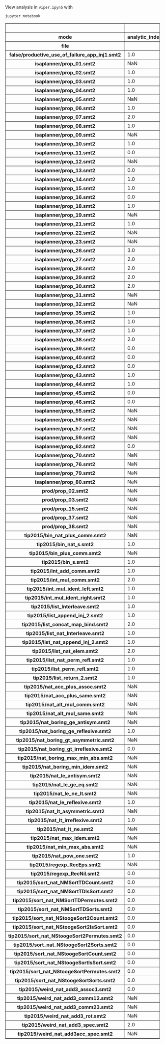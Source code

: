 View analysis in `viper.ipynb` with

```
jupyter notebook
```

<table border="1" class="dataframe">
  <thead>
    <tr>
      <th></th>
      <th colspan="4" halign="left">inductions_clean</th>
      <th colspan="4" halign="left">inductions_init</th>
      <th colspan="4" halign="left">max_ind_depth_clean</th>
      <th colspan="4" halign="left">time_viper</th>
    </tr>
    <tr>
      <th>mode</th>
      <th>analytic_independent</th>
      <th>analytic_sequential</th>
      <th>spind</th>
      <th>treegrammar</th>
      <th>analytic_independent</th>
      <th>analytic_sequential</th>
      <th>spind</th>
      <th>treegrammar</th>
      <th>analytic_independent</th>
      <th>analytic_sequential</th>
      <th>spind</th>
      <th>treegrammar</th>
      <th>analytic_independent</th>
      <th>analytic_sequential</th>
      <th>spind</th>
      <th>treegrammar</th>
    </tr>
    <tr>
      <th>file</th>
      <th></th>
      <th></th>
      <th></th>
      <th></th>
      <th></th>
      <th></th>
      <th></th>
      <th></th>
      <th></th>
      <th></th>
      <th></th>
      <th></th>
      <th></th>
      <th></th>
      <th></th>
      <th></th>
    </tr>
  </thead>
  <tbody>
    <tr>
      <th>false/productive_use_of_failure_app_inj1.smt2</th>
      <td>1.0</td>
      <td>2.0</td>
      <td>1.0</td>
      <td>NaN</td>
      <td>3.0</td>
      <td>3.0</td>
      <td>1.0</td>
      <td>NaN</td>
      <td>1.0</td>
      <td>1.0</td>
      <td>1.0</td>
      <td>NaN</td>
      <td>7334.0</td>
      <td>6104.0</td>
      <td>3248.0</td>
      <td>NaN</td>
    </tr>
    <tr>
      <th>isaplanner/prop_01.smt2</th>
      <td>NaN</td>
      <td>3.0</td>
      <td>3.0</td>
      <td>NaN</td>
      <td>NaN</td>
      <td>2.0</td>
      <td>2.0</td>
      <td>NaN</td>
      <td>NaN</td>
      <td>2.0</td>
      <td>2.0</td>
      <td>NaN</td>
      <td>NaN</td>
      <td>5250.0</td>
      <td>5471.0</td>
      <td>NaN</td>
    </tr>
    <tr>
      <th>isaplanner/prop_02.smt2</th>
      <td>1.0</td>
      <td>1.0</td>
      <td>NaN</td>
      <td>NaN</td>
      <td>3.0</td>
      <td>3.0</td>
      <td>NaN</td>
      <td>NaN</td>
      <td>1.0</td>
      <td>1.0</td>
      <td>NaN</td>
      <td>NaN</td>
      <td>24406.0</td>
      <td>7326.0</td>
      <td>NaN</td>
      <td>NaN</td>
    </tr>
    <tr>
      <th>isaplanner/prop_03.smt2</th>
      <td>1.0</td>
      <td>1.0</td>
      <td>1.0</td>
      <td>NaN</td>
      <td>3.0</td>
      <td>3.0</td>
      <td>17.0</td>
      <td>NaN</td>
      <td>1.0</td>
      <td>1.0</td>
      <td>1.0</td>
      <td>NaN</td>
      <td>9117.0</td>
      <td>9023.0</td>
      <td>9654.0</td>
      <td>NaN</td>
    </tr>
    <tr>
      <th>isaplanner/prop_04.smt2</th>
      <td>1.0</td>
      <td>1.0</td>
      <td>1.0</td>
      <td>0.0</td>
      <td>2.0</td>
      <td>2.0</td>
      <td>8.0</td>
      <td>0.0</td>
      <td>1.0</td>
      <td>1.0</td>
      <td>1.0</td>
      <td>0.0</td>
      <td>6691.0</td>
      <td>4007.0</td>
      <td>4636.0</td>
      <td>6331.0</td>
    </tr>
    <tr>
      <th>isaplanner/prop_05.smt2</th>
      <td>NaN</td>
      <td>1.0</td>
      <td>1.0</td>
      <td>0.0</td>
      <td>NaN</td>
      <td>3.0</td>
      <td>6.0</td>
      <td>0.0</td>
      <td>NaN</td>
      <td>1.0</td>
      <td>1.0</td>
      <td>0.0</td>
      <td>NaN</td>
      <td>7094.0</td>
      <td>5688.0</td>
      <td>7529.0</td>
    </tr>
    <tr>
      <th>isaplanner/prop_06.smt2</th>
      <td>1.0</td>
      <td>2.0</td>
      <td>1.0</td>
      <td>NaN</td>
      <td>2.0</td>
      <td>2.0</td>
      <td>1.0</td>
      <td>NaN</td>
      <td>1.0</td>
      <td>1.0</td>
      <td>1.0</td>
      <td>NaN</td>
      <td>3439.0</td>
      <td>4677.0</td>
      <td>3087.0</td>
      <td>NaN</td>
    </tr>
    <tr>
      <th>isaplanner/prop_07.smt2</th>
      <td>2.0</td>
      <td>4.0</td>
      <td>NaN</td>
      <td>NaN</td>
      <td>2.0</td>
      <td>2.0</td>
      <td>NaN</td>
      <td>NaN</td>
      <td>2.0</td>
      <td>2.0</td>
      <td>NaN</td>
      <td>NaN</td>
      <td>4052.0</td>
      <td>6608.0</td>
      <td>NaN</td>
      <td>NaN</td>
    </tr>
    <tr>
      <th>isaplanner/prop_08.smt2</th>
      <td>1.0</td>
      <td>1.0</td>
      <td>1.0</td>
      <td>NaN</td>
      <td>3.0</td>
      <td>3.0</td>
      <td>1.0</td>
      <td>NaN</td>
      <td>1.0</td>
      <td>1.0</td>
      <td>1.0</td>
      <td>NaN</td>
      <td>3986.0</td>
      <td>4562.0</td>
      <td>3583.0</td>
      <td>NaN</td>
    </tr>
    <tr>
      <th>isaplanner/prop_09.smt2</th>
      <td>NaN</td>
      <td>3.0</td>
      <td>2.0</td>
      <td>NaN</td>
      <td>NaN</td>
      <td>3.0</td>
      <td>3.0</td>
      <td>NaN</td>
      <td>NaN</td>
      <td>2.0</td>
      <td>2.0</td>
      <td>NaN</td>
      <td>NaN</td>
      <td>7742.0</td>
      <td>4885.0</td>
      <td>NaN</td>
    </tr>
    <tr>
      <th>isaplanner/prop_10.smt2</th>
      <td>1.0</td>
      <td>1.0</td>
      <td>1.0</td>
      <td>0.0</td>
      <td>1.0</td>
      <td>1.0</td>
      <td>1.0</td>
      <td>0.0</td>
      <td>1.0</td>
      <td>1.0</td>
      <td>1.0</td>
      <td>0.0</td>
      <td>2853.0</td>
      <td>3436.0</td>
      <td>2597.0</td>
      <td>4466.0</td>
    </tr>
    <tr>
      <th>isaplanner/prop_11.smt2</th>
      <td>0.0</td>
      <td>0.0</td>
      <td>0.0</td>
      <td>0.0</td>
      <td>1.0</td>
      <td>1.0</td>
      <td>0.0</td>
      <td>0.0</td>
      <td>0.0</td>
      <td>0.0</td>
      <td>0.0</td>
      <td>0.0</td>
      <td>1849.0</td>
      <td>1860.0</td>
      <td>1636.0</td>
      <td>3590.0</td>
    </tr>
    <tr>
      <th>isaplanner/prop_12.smt2</th>
      <td>NaN</td>
      <td>2.0</td>
      <td>NaN</td>
      <td>NaN</td>
      <td>NaN</td>
      <td>2.0</td>
      <td>NaN</td>
      <td>NaN</td>
      <td>NaN</td>
      <td>2.0</td>
      <td>NaN</td>
      <td>NaN</td>
      <td>NaN</td>
      <td>4942.0</td>
      <td>NaN</td>
      <td>NaN</td>
    </tr>
    <tr>
      <th>isaplanner/prop_13.smt2</th>
      <td>0.0</td>
      <td>0.0</td>
      <td>0.0</td>
      <td>0.0</td>
      <td>2.0</td>
      <td>2.0</td>
      <td>0.0</td>
      <td>0.0</td>
      <td>0.0</td>
      <td>0.0</td>
      <td>0.0</td>
      <td>0.0</td>
      <td>2342.0</td>
      <td>2019.0</td>
      <td>2923.0</td>
      <td>3135.0</td>
    </tr>
    <tr>
      <th>isaplanner/prop_14.smt2</th>
      <td>1.0</td>
      <td>1.0</td>
      <td>NaN</td>
      <td>NaN</td>
      <td>2.0</td>
      <td>2.0</td>
      <td>NaN</td>
      <td>NaN</td>
      <td>1.0</td>
      <td>1.0</td>
      <td>NaN</td>
      <td>NaN</td>
      <td>5633.0</td>
      <td>5469.0</td>
      <td>NaN</td>
      <td>NaN</td>
    </tr>
    <tr>
      <th>isaplanner/prop_15.smt2</th>
      <td>1.0</td>
      <td>1.0</td>
      <td>NaN</td>
      <td>NaN</td>
      <td>2.0</td>
      <td>2.0</td>
      <td>NaN</td>
      <td>NaN</td>
      <td>1.0</td>
      <td>1.0</td>
      <td>NaN</td>
      <td>NaN</td>
      <td>6113.0</td>
      <td>6432.0</td>
      <td>NaN</td>
      <td>NaN</td>
    </tr>
    <tr>
      <th>isaplanner/prop_16.smt2</th>
      <td>0.0</td>
      <td>0.0</td>
      <td>0.0</td>
      <td>0.0</td>
      <td>2.0</td>
      <td>2.0</td>
      <td>0.0</td>
      <td>0.0</td>
      <td>0.0</td>
      <td>0.0</td>
      <td>0.0</td>
      <td>0.0</td>
      <td>2082.0</td>
      <td>2442.0</td>
      <td>2198.0</td>
      <td>3611.0</td>
    </tr>
    <tr>
      <th>isaplanner/prop_18.smt2</th>
      <td>1.0</td>
      <td>1.0</td>
      <td>1.0</td>
      <td>NaN</td>
      <td>2.0</td>
      <td>2.0</td>
      <td>1.0</td>
      <td>NaN</td>
      <td>1.0</td>
      <td>1.0</td>
      <td>1.0</td>
      <td>NaN</td>
      <td>2953.0</td>
      <td>3562.0</td>
      <td>3587.0</td>
      <td>NaN</td>
    </tr>
    <tr>
      <th>isaplanner/prop_19.smt2</th>
      <td>NaN</td>
      <td>3.0</td>
      <td>2.0</td>
      <td>NaN</td>
      <td>NaN</td>
      <td>2.0</td>
      <td>6.0</td>
      <td>NaN</td>
      <td>NaN</td>
      <td>2.0</td>
      <td>2.0</td>
      <td>NaN</td>
      <td>NaN</td>
      <td>5222.0</td>
      <td>6859.0</td>
      <td>NaN</td>
    </tr>
    <tr>
      <th>isaplanner/prop_21.smt2</th>
      <td>1.0</td>
      <td>1.0</td>
      <td>1.0</td>
      <td>NaN</td>
      <td>2.0</td>
      <td>2.0</td>
      <td>1.0</td>
      <td>NaN</td>
      <td>1.0</td>
      <td>1.0</td>
      <td>1.0</td>
      <td>NaN</td>
      <td>3395.0</td>
      <td>3134.0</td>
      <td>2940.0</td>
      <td>NaN</td>
    </tr>
    <tr>
      <th>isaplanner/prop_22.smt2</th>
      <td>NaN</td>
      <td>4.0</td>
      <td>NaN</td>
      <td>NaN</td>
      <td>NaN</td>
      <td>3.0</td>
      <td>NaN</td>
      <td>NaN</td>
      <td>NaN</td>
      <td>3.0</td>
      <td>NaN</td>
      <td>NaN</td>
      <td>NaN</td>
      <td>7792.0</td>
      <td>NaN</td>
      <td>NaN</td>
    </tr>
    <tr>
      <th>isaplanner/prop_23.smt2</th>
      <td>NaN</td>
      <td>2.0</td>
      <td>2.0</td>
      <td>NaN</td>
      <td>NaN</td>
      <td>2.0</td>
      <td>6.0</td>
      <td>NaN</td>
      <td>NaN</td>
      <td>2.0</td>
      <td>2.0</td>
      <td>NaN</td>
      <td>NaN</td>
      <td>4714.0</td>
      <td>6193.0</td>
      <td>NaN</td>
    </tr>
    <tr>
      <th>isaplanner/prop_26.smt2</th>
      <td>3.0</td>
      <td>1.0</td>
      <td>NaN</td>
      <td>NaN</td>
      <td>3.0</td>
      <td>3.0</td>
      <td>NaN</td>
      <td>NaN</td>
      <td>2.0</td>
      <td>1.0</td>
      <td>NaN</td>
      <td>NaN</td>
      <td>24433.0</td>
      <td>16196.0</td>
      <td>NaN</td>
      <td>NaN</td>
    </tr>
    <tr>
      <th>isaplanner/prop_27.smt2</th>
      <td>2.0</td>
      <td>2.0</td>
      <td>1.0</td>
      <td>NaN</td>
      <td>3.0</td>
      <td>3.0</td>
      <td>3.0</td>
      <td>NaN</td>
      <td>1.0</td>
      <td>1.0</td>
      <td>1.0</td>
      <td>NaN</td>
      <td>6792.0</td>
      <td>4190.0</td>
      <td>3572.0</td>
      <td>NaN</td>
    </tr>
    <tr>
      <th>isaplanner/prop_28.smt2</th>
      <td>2.0</td>
      <td>4.0</td>
      <td>2.0</td>
      <td>NaN</td>
      <td>2.0</td>
      <td>2.0</td>
      <td>22.0</td>
      <td>NaN</td>
      <td>2.0</td>
      <td>2.0</td>
      <td>1.0</td>
      <td>NaN</td>
      <td>5399.0</td>
      <td>6095.0</td>
      <td>6602.0</td>
      <td>NaN</td>
    </tr>
    <tr>
      <th>isaplanner/prop_29.smt2</th>
      <td>2.0</td>
      <td>NaN</td>
      <td>NaN</td>
      <td>NaN</td>
      <td>2.0</td>
      <td>NaN</td>
      <td>NaN</td>
      <td>NaN</td>
      <td>1.0</td>
      <td>NaN</td>
      <td>NaN</td>
      <td>NaN</td>
      <td>13310.0</td>
      <td>NaN</td>
      <td>NaN</td>
      <td>NaN</td>
    </tr>
    <tr>
      <th>isaplanner/prop_30.smt2</th>
      <td>2.0</td>
      <td>NaN</td>
      <td>NaN</td>
      <td>NaN</td>
      <td>2.0</td>
      <td>NaN</td>
      <td>NaN</td>
      <td>NaN</td>
      <td>2.0</td>
      <td>NaN</td>
      <td>NaN</td>
      <td>NaN</td>
      <td>12273.0</td>
      <td>NaN</td>
      <td>NaN</td>
      <td>NaN</td>
    </tr>
    <tr>
      <th>isaplanner/prop_31.smt2</th>
      <td>NaN</td>
      <td>4.0</td>
      <td>NaN</td>
      <td>NaN</td>
      <td>NaN</td>
      <td>3.0</td>
      <td>NaN</td>
      <td>NaN</td>
      <td>NaN</td>
      <td>3.0</td>
      <td>NaN</td>
      <td>NaN</td>
      <td>NaN</td>
      <td>7157.0</td>
      <td>NaN</td>
      <td>NaN</td>
    </tr>
    <tr>
      <th>isaplanner/prop_32.smt2</th>
      <td>NaN</td>
      <td>2.0</td>
      <td>2.0</td>
      <td>NaN</td>
      <td>NaN</td>
      <td>2.0</td>
      <td>9.0</td>
      <td>NaN</td>
      <td>NaN</td>
      <td>2.0</td>
      <td>2.0</td>
      <td>NaN</td>
      <td>NaN</td>
      <td>5197.0</td>
      <td>7099.0</td>
      <td>NaN</td>
    </tr>
    <tr>
      <th>isaplanner/prop_35.smt2</th>
      <td>1.0</td>
      <td>1.0</td>
      <td>NaN</td>
      <td>0.0</td>
      <td>1.0</td>
      <td>1.0</td>
      <td>NaN</td>
      <td>0.0</td>
      <td>1.0</td>
      <td>1.0</td>
      <td>NaN</td>
      <td>0.0</td>
      <td>3097.0</td>
      <td>4061.0</td>
      <td>NaN</td>
      <td>6064.0</td>
    </tr>
    <tr>
      <th>isaplanner/prop_36.smt2</th>
      <td>1.0</td>
      <td>1.0</td>
      <td>NaN</td>
      <td>0.0</td>
      <td>1.0</td>
      <td>1.0</td>
      <td>NaN</td>
      <td>0.0</td>
      <td>1.0</td>
      <td>1.0</td>
      <td>NaN</td>
      <td>0.0</td>
      <td>3401.0</td>
      <td>2825.0</td>
      <td>NaN</td>
      <td>7214.0</td>
    </tr>
    <tr>
      <th>isaplanner/prop_37.smt2</th>
      <td>1.0</td>
      <td>1.0</td>
      <td>1.0</td>
      <td>NaN</td>
      <td>2.0</td>
      <td>2.0</td>
      <td>7.0</td>
      <td>NaN</td>
      <td>1.0</td>
      <td>1.0</td>
      <td>1.0</td>
      <td>NaN</td>
      <td>4392.0</td>
      <td>4744.0</td>
      <td>5615.0</td>
      <td>NaN</td>
    </tr>
    <tr>
      <th>isaplanner/prop_38.smt2</th>
      <td>2.0</td>
      <td>NaN</td>
      <td>NaN</td>
      <td>NaN</td>
      <td>2.0</td>
      <td>NaN</td>
      <td>NaN</td>
      <td>NaN</td>
      <td>2.0</td>
      <td>NaN</td>
      <td>NaN</td>
      <td>NaN</td>
      <td>8696.0</td>
      <td>NaN</td>
      <td>NaN</td>
      <td>NaN</td>
    </tr>
    <tr>
      <th>isaplanner/prop_39.smt2</th>
      <td>0.0</td>
      <td>0.0</td>
      <td>0.0</td>
      <td>NaN</td>
      <td>3.0</td>
      <td>3.0</td>
      <td>1.0</td>
      <td>NaN</td>
      <td>0.0</td>
      <td>0.0</td>
      <td>0.0</td>
      <td>NaN</td>
      <td>4142.0</td>
      <td>4230.0</td>
      <td>3956.0</td>
      <td>NaN</td>
    </tr>
    <tr>
      <th>isaplanner/prop_40.smt2</th>
      <td>0.0</td>
      <td>0.0</td>
      <td>0.0</td>
      <td>0.0</td>
      <td>1.0</td>
      <td>1.0</td>
      <td>0.0</td>
      <td>0.0</td>
      <td>0.0</td>
      <td>0.0</td>
      <td>0.0</td>
      <td>0.0</td>
      <td>2190.0</td>
      <td>1843.0</td>
      <td>1621.0</td>
      <td>3122.0</td>
    </tr>
    <tr>
      <th>isaplanner/prop_42.smt2</th>
      <td>0.0</td>
      <td>0.0</td>
      <td>0.0</td>
      <td>0.0</td>
      <td>2.0</td>
      <td>2.0</td>
      <td>0.0</td>
      <td>0.0</td>
      <td>0.0</td>
      <td>0.0</td>
      <td>0.0</td>
      <td>0.0</td>
      <td>2711.0</td>
      <td>2618.0</td>
      <td>2019.0</td>
      <td>3999.0</td>
    </tr>
    <tr>
      <th>isaplanner/prop_43.smt2</th>
      <td>1.0</td>
      <td>1.0</td>
      <td>NaN</td>
      <td>NaN</td>
      <td>1.0</td>
      <td>1.0</td>
      <td>NaN</td>
      <td>NaN</td>
      <td>1.0</td>
      <td>1.0</td>
      <td>NaN</td>
      <td>NaN</td>
      <td>5105.0</td>
      <td>4889.0</td>
      <td>NaN</td>
      <td>NaN</td>
    </tr>
    <tr>
      <th>isaplanner/prop_44.smt2</th>
      <td>1.0</td>
      <td>1.0</td>
      <td>1.0</td>
      <td>NaN</td>
      <td>2.0</td>
      <td>2.0</td>
      <td>1.0</td>
      <td>NaN</td>
      <td>1.0</td>
      <td>1.0</td>
      <td>1.0</td>
      <td>NaN</td>
      <td>3915.0</td>
      <td>4066.0</td>
      <td>2926.0</td>
      <td>NaN</td>
    </tr>
    <tr>
      <th>isaplanner/prop_45.smt2</th>
      <td>0.0</td>
      <td>0.0</td>
      <td>0.0</td>
      <td>NaN</td>
      <td>2.0</td>
      <td>2.0</td>
      <td>0.0</td>
      <td>NaN</td>
      <td>0.0</td>
      <td>0.0</td>
      <td>0.0</td>
      <td>NaN</td>
      <td>2240.0</td>
      <td>2528.0</td>
      <td>2127.0</td>
      <td>NaN</td>
    </tr>
    <tr>
      <th>isaplanner/prop_46.smt2</th>
      <td>0.0</td>
      <td>0.0</td>
      <td>0.0</td>
      <td>0.0</td>
      <td>1.0</td>
      <td>1.0</td>
      <td>0.0</td>
      <td>0.0</td>
      <td>0.0</td>
      <td>0.0</td>
      <td>0.0</td>
      <td>0.0</td>
      <td>2245.0</td>
      <td>2258.0</td>
      <td>1975.0</td>
      <td>3981.0</td>
    </tr>
    <tr>
      <th>isaplanner/prop_55.smt2</th>
      <td>NaN</td>
      <td>3.0</td>
      <td>3.0</td>
      <td>NaN</td>
      <td>NaN</td>
      <td>3.0</td>
      <td>2.0</td>
      <td>NaN</td>
      <td>NaN</td>
      <td>2.0</td>
      <td>2.0</td>
      <td>NaN</td>
      <td>NaN</td>
      <td>5986.0</td>
      <td>5065.0</td>
      <td>NaN</td>
    </tr>
    <tr>
      <th>isaplanner/prop_56.smt2</th>
      <td>NaN</td>
      <td>4.0</td>
      <td>NaN</td>
      <td>NaN</td>
      <td>NaN</td>
      <td>3.0</td>
      <td>NaN</td>
      <td>NaN</td>
      <td>NaN</td>
      <td>2.0</td>
      <td>NaN</td>
      <td>NaN</td>
      <td>NaN</td>
      <td>8891.0</td>
      <td>NaN</td>
      <td>NaN</td>
    </tr>
    <tr>
      <th>isaplanner/prop_57.smt2</th>
      <td>NaN</td>
      <td>NaN</td>
      <td>6.0</td>
      <td>NaN</td>
      <td>NaN</td>
      <td>NaN</td>
      <td>60.0</td>
      <td>NaN</td>
      <td>NaN</td>
      <td>NaN</td>
      <td>4.0</td>
      <td>NaN</td>
      <td>NaN</td>
      <td>NaN</td>
      <td>29456.0</td>
      <td>NaN</td>
    </tr>
    <tr>
      <th>isaplanner/prop_59.smt2</th>
      <td>NaN</td>
      <td>NaN</td>
      <td>NaN</td>
      <td>0.0</td>
      <td>NaN</td>
      <td>NaN</td>
      <td>NaN</td>
      <td>0.0</td>
      <td>NaN</td>
      <td>NaN</td>
      <td>NaN</td>
      <td>0.0</td>
      <td>NaN</td>
      <td>NaN</td>
      <td>NaN</td>
      <td>4469.0</td>
    </tr>
    <tr>
      <th>isaplanner/prop_62.smt2</th>
      <td>0.0</td>
      <td>0.0</td>
      <td>0.0</td>
      <td>0.0</td>
      <td>3.0</td>
      <td>3.0</td>
      <td>0.0</td>
      <td>0.0</td>
      <td>0.0</td>
      <td>0.0</td>
      <td>0.0</td>
      <td>0.0</td>
      <td>3319.0</td>
      <td>2306.0</td>
      <td>1569.0</td>
      <td>3615.0</td>
    </tr>
    <tr>
      <th>isaplanner/prop_70.smt2</th>
      <td>NaN</td>
      <td>2.0</td>
      <td>NaN</td>
      <td>NaN</td>
      <td>NaN</td>
      <td>2.0</td>
      <td>NaN</td>
      <td>NaN</td>
      <td>NaN</td>
      <td>1.0</td>
      <td>NaN</td>
      <td>NaN</td>
      <td>NaN</td>
      <td>5126.0</td>
      <td>NaN</td>
      <td>NaN</td>
    </tr>
    <tr>
      <th>isaplanner/prop_76.smt2</th>
      <td>NaN</td>
      <td>1.0</td>
      <td>NaN</td>
      <td>NaN</td>
      <td>NaN</td>
      <td>3.0</td>
      <td>NaN</td>
      <td>NaN</td>
      <td>NaN</td>
      <td>1.0</td>
      <td>NaN</td>
      <td>NaN</td>
      <td>NaN</td>
      <td>23317.0</td>
      <td>NaN</td>
      <td>NaN</td>
    </tr>
    <tr>
      <th>isaplanner/prop_79.smt2</th>
      <td>NaN</td>
      <td>3.0</td>
      <td>3.0</td>
      <td>NaN</td>
      <td>NaN</td>
      <td>3.0</td>
      <td>2.0</td>
      <td>NaN</td>
      <td>NaN</td>
      <td>2.0</td>
      <td>2.0</td>
      <td>NaN</td>
      <td>NaN</td>
      <td>6698.0</td>
      <td>5413.0</td>
      <td>NaN</td>
    </tr>
    <tr>
      <th>isaplanner/prop_80.smt2</th>
      <td>NaN</td>
      <td>3.0</td>
      <td>2.0</td>
      <td>NaN</td>
      <td>NaN</td>
      <td>3.0</td>
      <td>2.0</td>
      <td>NaN</td>
      <td>NaN</td>
      <td>2.0</td>
      <td>2.0</td>
      <td>NaN</td>
      <td>NaN</td>
      <td>6014.0</td>
      <td>5190.0</td>
      <td>NaN</td>
    </tr>
    <tr>
      <th>prod/prop_02.smt2</th>
      <td>NaN</td>
      <td>4.0</td>
      <td>NaN</td>
      <td>NaN</td>
      <td>NaN</td>
      <td>2.0</td>
      <td>NaN</td>
      <td>NaN</td>
      <td>NaN</td>
      <td>2.0</td>
      <td>NaN</td>
      <td>NaN</td>
      <td>NaN</td>
      <td>8355.0</td>
      <td>NaN</td>
      <td>NaN</td>
    </tr>
    <tr>
      <th>prod/prop_03.smt2</th>
      <td>NaN</td>
      <td>2.0</td>
      <td>NaN</td>
      <td>NaN</td>
      <td>NaN</td>
      <td>2.0</td>
      <td>NaN</td>
      <td>NaN</td>
      <td>NaN</td>
      <td>2.0</td>
      <td>NaN</td>
      <td>NaN</td>
      <td>NaN</td>
      <td>8462.0</td>
      <td>NaN</td>
      <td>NaN</td>
    </tr>
    <tr>
      <th>prod/prop_15.smt2</th>
      <td>NaN</td>
      <td>NaN</td>
      <td>1.0</td>
      <td>0.0</td>
      <td>NaN</td>
      <td>NaN</td>
      <td>1.0</td>
      <td>0.0</td>
      <td>NaN</td>
      <td>NaN</td>
      <td>1.0</td>
      <td>0.0</td>
      <td>NaN</td>
      <td>NaN</td>
      <td>3555.0</td>
      <td>25184.0</td>
    </tr>
    <tr>
      <th>prod/prop_37.smt2</th>
      <td>NaN</td>
      <td>2.0</td>
      <td>NaN</td>
      <td>NaN</td>
      <td>NaN</td>
      <td>3.0</td>
      <td>NaN</td>
      <td>NaN</td>
      <td>NaN</td>
      <td>1.0</td>
      <td>NaN</td>
      <td>NaN</td>
      <td>NaN</td>
      <td>10439.0</td>
      <td>NaN</td>
      <td>NaN</td>
    </tr>
    <tr>
      <th>prod/prop_38.smt2</th>
      <td>NaN</td>
      <td>1.0</td>
      <td>NaN</td>
      <td>NaN</td>
      <td>NaN</td>
      <td>3.0</td>
      <td>NaN</td>
      <td>NaN</td>
      <td>NaN</td>
      <td>1.0</td>
      <td>NaN</td>
      <td>NaN</td>
      <td>NaN</td>
      <td>12959.0</td>
      <td>NaN</td>
      <td>NaN</td>
    </tr>
    <tr>
      <th>tip2015/bin_nat_plus_comm.smt2</th>
      <td>NaN</td>
      <td>7.0</td>
      <td>NaN</td>
      <td>NaN</td>
      <td>NaN</td>
      <td>2.0</td>
      <td>NaN</td>
      <td>NaN</td>
      <td>NaN</td>
      <td>2.0</td>
      <td>NaN</td>
      <td>NaN</td>
      <td>NaN</td>
      <td>11830.0</td>
      <td>NaN</td>
      <td>NaN</td>
    </tr>
    <tr>
      <th>tip2015/bin_nat_s.smt2</th>
      <td>1.0</td>
      <td>1.0</td>
      <td>1.0</td>
      <td>NaN</td>
      <td>1.0</td>
      <td>1.0</td>
      <td>16.0</td>
      <td>NaN</td>
      <td>1.0</td>
      <td>1.0</td>
      <td>1.0</td>
      <td>NaN</td>
      <td>7851.0</td>
      <td>8002.0</td>
      <td>9512.0</td>
      <td>NaN</td>
    </tr>
    <tr>
      <th>tip2015/bin_plus_comm.smt2</th>
      <td>NaN</td>
      <td>7.0</td>
      <td>NaN</td>
      <td>NaN</td>
      <td>NaN</td>
      <td>2.0</td>
      <td>NaN</td>
      <td>NaN</td>
      <td>NaN</td>
      <td>2.0</td>
      <td>NaN</td>
      <td>NaN</td>
      <td>NaN</td>
      <td>11887.0</td>
      <td>NaN</td>
      <td>NaN</td>
    </tr>
    <tr>
      <th>tip2015/bin_s.smt2</th>
      <td>1.0</td>
      <td>1.0</td>
      <td>1.0</td>
      <td>NaN</td>
      <td>1.0</td>
      <td>1.0</td>
      <td>16.0</td>
      <td>NaN</td>
      <td>1.0</td>
      <td>1.0</td>
      <td>1.0</td>
      <td>NaN</td>
      <td>9067.0</td>
      <td>7951.0</td>
      <td>11761.0</td>
      <td>NaN</td>
    </tr>
    <tr>
      <th>tip2015/int_add_comm.smt2</th>
      <td>1.0</td>
      <td>2.0</td>
      <td>1.0</td>
      <td>NaN</td>
      <td>2.0</td>
      <td>2.0</td>
      <td>2.0</td>
      <td>NaN</td>
      <td>1.0</td>
      <td>2.0</td>
      <td>1.0</td>
      <td>NaN</td>
      <td>9531.0</td>
      <td>11680.0</td>
      <td>9417.0</td>
      <td>NaN</td>
    </tr>
    <tr>
      <th>tip2015/int_mul_comm.smt2</th>
      <td>2.0</td>
      <td>NaN</td>
      <td>NaN</td>
      <td>NaN</td>
      <td>2.0</td>
      <td>NaN</td>
      <td>NaN</td>
      <td>NaN</td>
      <td>2.0</td>
      <td>NaN</td>
      <td>NaN</td>
      <td>NaN</td>
      <td>15166.0</td>
      <td>NaN</td>
      <td>NaN</td>
      <td>NaN</td>
    </tr>
    <tr>
      <th>tip2015/int_mul_ident_left.smt2</th>
      <td>1.0</td>
      <td>1.0</td>
      <td>1.0</td>
      <td>NaN</td>
      <td>1.0</td>
      <td>1.0</td>
      <td>4.0</td>
      <td>NaN</td>
      <td>1.0</td>
      <td>1.0</td>
      <td>1.0</td>
      <td>NaN</td>
      <td>6524.0</td>
      <td>4934.0</td>
      <td>6128.0</td>
      <td>NaN</td>
    </tr>
    <tr>
      <th>tip2015/int_mul_ident_right.smt2</th>
      <td>1.0</td>
      <td>1.0</td>
      <td>NaN</td>
      <td>NaN</td>
      <td>1.0</td>
      <td>1.0</td>
      <td>NaN</td>
      <td>NaN</td>
      <td>1.0</td>
      <td>1.0</td>
      <td>NaN</td>
      <td>NaN</td>
      <td>5998.0</td>
      <td>7512.0</td>
      <td>NaN</td>
      <td>NaN</td>
    </tr>
    <tr>
      <th>tip2015/list_Interleave.smt2</th>
      <td>1.0</td>
      <td>1.0</td>
      <td>1.0</td>
      <td>NaN</td>
      <td>1.0</td>
      <td>1.0</td>
      <td>2.0</td>
      <td>NaN</td>
      <td>1.0</td>
      <td>1.0</td>
      <td>1.0</td>
      <td>NaN</td>
      <td>4443.0</td>
      <td>4653.0</td>
      <td>5653.0</td>
      <td>NaN</td>
    </tr>
    <tr>
      <th>tip2015/list_append_inj_2.smt2</th>
      <td>1.0</td>
      <td>1.0</td>
      <td>1.0</td>
      <td>NaN</td>
      <td>3.0</td>
      <td>3.0</td>
      <td>1.0</td>
      <td>NaN</td>
      <td>1.0</td>
      <td>1.0</td>
      <td>1.0</td>
      <td>NaN</td>
      <td>5789.0</td>
      <td>4309.0</td>
      <td>3058.0</td>
      <td>NaN</td>
    </tr>
    <tr>
      <th>tip2015/list_concat_map_bind.smt2</th>
      <td>2.0</td>
      <td>2.0</td>
      <td>1.0</td>
      <td>NaN</td>
      <td>1.0</td>
      <td>1.0</td>
      <td>1.0</td>
      <td>NaN</td>
      <td>1.0</td>
      <td>1.0</td>
      <td>1.0</td>
      <td>NaN</td>
      <td>4925.0</td>
      <td>5547.0</td>
      <td>4571.0</td>
      <td>NaN</td>
    </tr>
    <tr>
      <th>tip2015/list_nat_Interleave.smt2</th>
      <td>1.0</td>
      <td>1.0</td>
      <td>1.0</td>
      <td>NaN</td>
      <td>1.0</td>
      <td>1.0</td>
      <td>2.0</td>
      <td>NaN</td>
      <td>1.0</td>
      <td>1.0</td>
      <td>1.0</td>
      <td>NaN</td>
      <td>5090.0</td>
      <td>4868.0</td>
      <td>5876.0</td>
      <td>NaN</td>
    </tr>
    <tr>
      <th>tip2015/list_nat_append_inj_2.smt2</th>
      <td>1.0</td>
      <td>1.0</td>
      <td>1.0</td>
      <td>NaN</td>
      <td>3.0</td>
      <td>3.0</td>
      <td>1.0</td>
      <td>NaN</td>
      <td>1.0</td>
      <td>1.0</td>
      <td>1.0</td>
      <td>NaN</td>
      <td>6029.0</td>
      <td>4761.0</td>
      <td>3401.0</td>
      <td>NaN</td>
    </tr>
    <tr>
      <th>tip2015/list_nat_elem.smt2</th>
      <td>2.0</td>
      <td>2.0</td>
      <td>NaN</td>
      <td>NaN</td>
      <td>1.0</td>
      <td>1.0</td>
      <td>NaN</td>
      <td>NaN</td>
      <td>1.0</td>
      <td>1.0</td>
      <td>NaN</td>
      <td>NaN</td>
      <td>4711.0</td>
      <td>5015.0</td>
      <td>NaN</td>
      <td>NaN</td>
    </tr>
    <tr>
      <th>tip2015/list_nat_perm_refl.smt2</th>
      <td>1.0</td>
      <td>1.0</td>
      <td>1.0</td>
      <td>NaN</td>
      <td>1.0</td>
      <td>1.0</td>
      <td>2.0</td>
      <td>NaN</td>
      <td>1.0</td>
      <td>1.0</td>
      <td>1.0</td>
      <td>NaN</td>
      <td>3756.0</td>
      <td>3884.0</td>
      <td>3630.0</td>
      <td>NaN</td>
    </tr>
    <tr>
      <th>tip2015/list_perm_refl.smt2</th>
      <td>1.0</td>
      <td>1.0</td>
      <td>1.0</td>
      <td>NaN</td>
      <td>1.0</td>
      <td>1.0</td>
      <td>2.0</td>
      <td>NaN</td>
      <td>1.0</td>
      <td>1.0</td>
      <td>1.0</td>
      <td>NaN</td>
      <td>4365.0</td>
      <td>3284.0</td>
      <td>4750.0</td>
      <td>NaN</td>
    </tr>
    <tr>
      <th>tip2015/list_return_2.smt2</th>
      <td>1.0</td>
      <td>1.0</td>
      <td>NaN</td>
      <td>NaN</td>
      <td>1.0</td>
      <td>1.0</td>
      <td>NaN</td>
      <td>NaN</td>
      <td>1.0</td>
      <td>1.0</td>
      <td>NaN</td>
      <td>NaN</td>
      <td>3325.0</td>
      <td>3549.0</td>
      <td>NaN</td>
      <td>NaN</td>
    </tr>
    <tr>
      <th>tip2015/nat_acc_plus_assoc.smt2</th>
      <td>NaN</td>
      <td>2.0</td>
      <td>NaN</td>
      <td>NaN</td>
      <td>NaN</td>
      <td>3.0</td>
      <td>NaN</td>
      <td>NaN</td>
      <td>NaN</td>
      <td>2.0</td>
      <td>NaN</td>
      <td>NaN</td>
      <td>NaN</td>
      <td>8246.0</td>
      <td>NaN</td>
      <td>NaN</td>
    </tr>
    <tr>
      <th>tip2015/nat_acc_plus_same.smt2</th>
      <td>NaN</td>
      <td>1.0</td>
      <td>NaN</td>
      <td>NaN</td>
      <td>NaN</td>
      <td>2.0</td>
      <td>NaN</td>
      <td>NaN</td>
      <td>NaN</td>
      <td>1.0</td>
      <td>NaN</td>
      <td>NaN</td>
      <td>NaN</td>
      <td>5028.0</td>
      <td>NaN</td>
      <td>NaN</td>
    </tr>
    <tr>
      <th>tip2015/nat_alt_mul_comm.smt2</th>
      <td>NaN</td>
      <td>2.0</td>
      <td>2.0</td>
      <td>NaN</td>
      <td>NaN</td>
      <td>2.0</td>
      <td>11.0</td>
      <td>NaN</td>
      <td>NaN</td>
      <td>2.0</td>
      <td>2.0</td>
      <td>NaN</td>
      <td>NaN</td>
      <td>8532.0</td>
      <td>11306.0</td>
      <td>NaN</td>
    </tr>
    <tr>
      <th>tip2015/nat_alt_mul_same.smt2</th>
      <td>NaN</td>
      <td>3.0</td>
      <td>2.0</td>
      <td>NaN</td>
      <td>NaN</td>
      <td>2.0</td>
      <td>5.0</td>
      <td>NaN</td>
      <td>NaN</td>
      <td>2.0</td>
      <td>2.0</td>
      <td>NaN</td>
      <td>NaN</td>
      <td>32914.0</td>
      <td>9677.0</td>
      <td>NaN</td>
    </tr>
    <tr>
      <th>tip2015/nat_boring_ge_antisym.smt2</th>
      <td>NaN</td>
      <td>2.0</td>
      <td>NaN</td>
      <td>NaN</td>
      <td>NaN</td>
      <td>2.0</td>
      <td>NaN</td>
      <td>NaN</td>
      <td>NaN</td>
      <td>2.0</td>
      <td>NaN</td>
      <td>NaN</td>
      <td>NaN</td>
      <td>6143.0</td>
      <td>NaN</td>
      <td>NaN</td>
    </tr>
    <tr>
      <th>tip2015/nat_boring_ge_reflexive.smt2</th>
      <td>1.0</td>
      <td>1.0</td>
      <td>1.0</td>
      <td>0.0</td>
      <td>1.0</td>
      <td>1.0</td>
      <td>1.0</td>
      <td>0.0</td>
      <td>1.0</td>
      <td>1.0</td>
      <td>1.0</td>
      <td>0.0</td>
      <td>2894.0</td>
      <td>2629.0</td>
      <td>2656.0</td>
      <td>6730.0</td>
    </tr>
    <tr>
      <th>tip2015/nat_boring_gt_asymmetric.smt2</th>
      <td>NaN</td>
      <td>2.0</td>
      <td>NaN</td>
      <td>NaN</td>
      <td>NaN</td>
      <td>2.0</td>
      <td>NaN</td>
      <td>NaN</td>
      <td>NaN</td>
      <td>1.0</td>
      <td>NaN</td>
      <td>NaN</td>
      <td>NaN</td>
      <td>5651.0</td>
      <td>NaN</td>
      <td>NaN</td>
    </tr>
    <tr>
      <th>tip2015/nat_boring_gt_irreflexive.smt2</th>
      <td>0.0</td>
      <td>0.0</td>
      <td>0.0</td>
      <td>0.0</td>
      <td>1.0</td>
      <td>1.0</td>
      <td>2.0</td>
      <td>0.0</td>
      <td>0.0</td>
      <td>0.0</td>
      <td>0.0</td>
      <td>0.0</td>
      <td>3357.0</td>
      <td>2975.0</td>
      <td>3262.0</td>
      <td>4965.0</td>
    </tr>
    <tr>
      <th>tip2015/nat_boring_max_min_abs.smt2</th>
      <td>NaN</td>
      <td>NaN</td>
      <td>0.0</td>
      <td>0.0</td>
      <td>NaN</td>
      <td>NaN</td>
      <td>1.0</td>
      <td>0.0</td>
      <td>NaN</td>
      <td>NaN</td>
      <td>0.0</td>
      <td>0.0</td>
      <td>NaN</td>
      <td>NaN</td>
      <td>2874.0</td>
      <td>4926.0</td>
    </tr>
    <tr>
      <th>tip2015/nat_boring_min_idem.smt2</th>
      <td>NaN</td>
      <td>NaN</td>
      <td>0.0</td>
      <td>0.0</td>
      <td>NaN</td>
      <td>NaN</td>
      <td>0.0</td>
      <td>0.0</td>
      <td>NaN</td>
      <td>NaN</td>
      <td>0.0</td>
      <td>0.0</td>
      <td>NaN</td>
      <td>NaN</td>
      <td>2022.0</td>
      <td>2609.0</td>
    </tr>
    <tr>
      <th>tip2015/nat_le_antisym.smt2</th>
      <td>NaN</td>
      <td>2.0</td>
      <td>NaN</td>
      <td>NaN</td>
      <td>NaN</td>
      <td>2.0</td>
      <td>NaN</td>
      <td>NaN</td>
      <td>NaN</td>
      <td>2.0</td>
      <td>NaN</td>
      <td>NaN</td>
      <td>NaN</td>
      <td>5592.0</td>
      <td>NaN</td>
      <td>NaN</td>
    </tr>
    <tr>
      <th>tip2015/nat_le_ge_eq.smt2</th>
      <td>NaN</td>
      <td>5.0</td>
      <td>NaN</td>
      <td>NaN</td>
      <td>NaN</td>
      <td>2.0</td>
      <td>NaN</td>
      <td>NaN</td>
      <td>NaN</td>
      <td>2.0</td>
      <td>NaN</td>
      <td>NaN</td>
      <td>NaN</td>
      <td>7324.0</td>
      <td>NaN</td>
      <td>NaN</td>
    </tr>
    <tr>
      <th>tip2015/nat_le_ne_lt.smt2</th>
      <td>NaN</td>
      <td>5.0</td>
      <td>NaN</td>
      <td>NaN</td>
      <td>NaN</td>
      <td>2.0</td>
      <td>NaN</td>
      <td>NaN</td>
      <td>NaN</td>
      <td>2.0</td>
      <td>NaN</td>
      <td>NaN</td>
      <td>NaN</td>
      <td>6119.0</td>
      <td>NaN</td>
      <td>NaN</td>
    </tr>
    <tr>
      <th>tip2015/nat_le_reflexive.smt2</th>
      <td>1.0</td>
      <td>1.0</td>
      <td>1.0</td>
      <td>0.0</td>
      <td>1.0</td>
      <td>1.0</td>
      <td>1.0</td>
      <td>0.0</td>
      <td>1.0</td>
      <td>1.0</td>
      <td>1.0</td>
      <td>0.0</td>
      <td>3467.0</td>
      <td>2519.0</td>
      <td>2826.0</td>
      <td>6854.0</td>
    </tr>
    <tr>
      <th>tip2015/nat_lt_asymmetric.smt2</th>
      <td>NaN</td>
      <td>2.0</td>
      <td>NaN</td>
      <td>NaN</td>
      <td>NaN</td>
      <td>2.0</td>
      <td>NaN</td>
      <td>NaN</td>
      <td>NaN</td>
      <td>1.0</td>
      <td>NaN</td>
      <td>NaN</td>
      <td>NaN</td>
      <td>4665.0</td>
      <td>NaN</td>
      <td>NaN</td>
    </tr>
    <tr>
      <th>tip2015/nat_lt_irreflexive.smt2</th>
      <td>1.0</td>
      <td>1.0</td>
      <td>1.0</td>
      <td>0.0</td>
      <td>1.0</td>
      <td>1.0</td>
      <td>1.0</td>
      <td>0.0</td>
      <td>1.0</td>
      <td>1.0</td>
      <td>1.0</td>
      <td>0.0</td>
      <td>2836.0</td>
      <td>2616.0</td>
      <td>2880.0</td>
      <td>6354.0</td>
    </tr>
    <tr>
      <th>tip2015/nat_lt_ne.smt2</th>
      <td>NaN</td>
      <td>1.0</td>
      <td>1.0</td>
      <td>NaN</td>
      <td>NaN</td>
      <td>2.0</td>
      <td>1.0</td>
      <td>NaN</td>
      <td>NaN</td>
      <td>1.0</td>
      <td>1.0</td>
      <td>NaN</td>
      <td>NaN</td>
      <td>4434.0</td>
      <td>2751.0</td>
      <td>NaN</td>
    </tr>
    <tr>
      <th>tip2015/nat_max_idem.smt2</th>
      <td>NaN</td>
      <td>NaN</td>
      <td>0.0</td>
      <td>0.0</td>
      <td>NaN</td>
      <td>NaN</td>
      <td>0.0</td>
      <td>0.0</td>
      <td>NaN</td>
      <td>NaN</td>
      <td>0.0</td>
      <td>0.0</td>
      <td>NaN</td>
      <td>NaN</td>
      <td>1443.0</td>
      <td>2943.0</td>
    </tr>
    <tr>
      <th>tip2015/nat_min_max_abs.smt2</th>
      <td>NaN</td>
      <td>NaN</td>
      <td>NaN</td>
      <td>0.0</td>
      <td>NaN</td>
      <td>NaN</td>
      <td>NaN</td>
      <td>0.0</td>
      <td>NaN</td>
      <td>NaN</td>
      <td>NaN</td>
      <td>0.0</td>
      <td>NaN</td>
      <td>NaN</td>
      <td>NaN</td>
      <td>5878.0</td>
    </tr>
    <tr>
      <th>tip2015/nat_pow_one.smt2</th>
      <td>1.0</td>
      <td>1.0</td>
      <td>1.0</td>
      <td>0.0</td>
      <td>1.0</td>
      <td>1.0</td>
      <td>1.0</td>
      <td>0.0</td>
      <td>1.0</td>
      <td>1.0</td>
      <td>1.0</td>
      <td>0.0</td>
      <td>3601.0</td>
      <td>3199.0</td>
      <td>3477.0</td>
      <td>11841.0</td>
    </tr>
    <tr>
      <th>tip2015/regexp_RecEps.smt2</th>
      <td>NaN</td>
      <td>NaN</td>
      <td>0.0</td>
      <td>NaN</td>
      <td>NaN</td>
      <td>NaN</td>
      <td>2.0</td>
      <td>NaN</td>
      <td>NaN</td>
      <td>NaN</td>
      <td>0.0</td>
      <td>NaN</td>
      <td>NaN</td>
      <td>NaN</td>
      <td>54946.0</td>
      <td>NaN</td>
    </tr>
    <tr>
      <th>tip2015/regexp_RecNil.smt2</th>
      <td>0.0</td>
      <td>0.0</td>
      <td>0.0</td>
      <td>0.0</td>
      <td>1.0</td>
      <td>1.0</td>
      <td>2.0</td>
      <td>0.0</td>
      <td>0.0</td>
      <td>0.0</td>
      <td>0.0</td>
      <td>0.0</td>
      <td>7187.0</td>
      <td>6519.0</td>
      <td>8401.0</td>
      <td>12962.0</td>
    </tr>
    <tr>
      <th>tip2015/sort_nat_NMSortTDCount.smt2</th>
      <td>0.0</td>
      <td>0.0</td>
      <td>0.0</td>
      <td>NaN</td>
      <td>2.0</td>
      <td>2.0</td>
      <td>0.0</td>
      <td>NaN</td>
      <td>0.0</td>
      <td>0.0</td>
      <td>0.0</td>
      <td>NaN</td>
      <td>6050.0</td>
      <td>4891.0</td>
      <td>6970.0</td>
      <td>NaN</td>
    </tr>
    <tr>
      <th>tip2015/sort_nat_NMSortTDIsSort.smt2</th>
      <td>0.0</td>
      <td>0.0</td>
      <td>0.0</td>
      <td>NaN</td>
      <td>1.0</td>
      <td>1.0</td>
      <td>0.0</td>
      <td>NaN</td>
      <td>0.0</td>
      <td>0.0</td>
      <td>0.0</td>
      <td>NaN</td>
      <td>6038.0</td>
      <td>8525.0</td>
      <td>5563.0</td>
      <td>NaN</td>
    </tr>
    <tr>
      <th>tip2015/sort_nat_NMSortTDPermutes.smt2</th>
      <td>0.0</td>
      <td>0.0</td>
      <td>0.0</td>
      <td>NaN</td>
      <td>1.0</td>
      <td>1.0</td>
      <td>4.0</td>
      <td>NaN</td>
      <td>0.0</td>
      <td>0.0</td>
      <td>0.0</td>
      <td>NaN</td>
      <td>5607.0</td>
      <td>4952.0</td>
      <td>7224.0</td>
      <td>NaN</td>
    </tr>
    <tr>
      <th>tip2015/sort_nat_NMSortTDSorts.smt2</th>
      <td>0.0</td>
      <td>0.0</td>
      <td>0.0</td>
      <td>NaN</td>
      <td>1.0</td>
      <td>1.0</td>
      <td>5.0</td>
      <td>NaN</td>
      <td>0.0</td>
      <td>0.0</td>
      <td>0.0</td>
      <td>NaN</td>
      <td>5785.0</td>
      <td>5987.0</td>
      <td>6996.0</td>
      <td>NaN</td>
    </tr>
    <tr>
      <th>tip2015/sort_nat_NStoogeSort2Count.smt2</th>
      <td>0.0</td>
      <td>0.0</td>
      <td>0.0</td>
      <td>NaN</td>
      <td>2.0</td>
      <td>2.0</td>
      <td>0.0</td>
      <td>NaN</td>
      <td>0.0</td>
      <td>0.0</td>
      <td>0.0</td>
      <td>NaN</td>
      <td>7980.0</td>
      <td>7506.0</td>
      <td>8814.0</td>
      <td>NaN</td>
    </tr>
    <tr>
      <th>tip2015/sort_nat_NStoogeSort2IsSort.smt2</th>
      <td>0.0</td>
      <td>0.0</td>
      <td>0.0</td>
      <td>NaN</td>
      <td>1.0</td>
      <td>1.0</td>
      <td>0.0</td>
      <td>NaN</td>
      <td>0.0</td>
      <td>0.0</td>
      <td>0.0</td>
      <td>NaN</td>
      <td>6739.0</td>
      <td>7416.0</td>
      <td>7182.0</td>
      <td>NaN</td>
    </tr>
    <tr>
      <th>tip2015/sort_nat_NStoogeSort2Permutes.smt2</th>
      <td>0.0</td>
      <td>0.0</td>
      <td>0.0</td>
      <td>NaN</td>
      <td>1.0</td>
      <td>1.0</td>
      <td>9.0</td>
      <td>NaN</td>
      <td>0.0</td>
      <td>0.0</td>
      <td>0.0</td>
      <td>NaN</td>
      <td>7501.0</td>
      <td>6786.0</td>
      <td>8207.0</td>
      <td>NaN</td>
    </tr>
    <tr>
      <th>tip2015/sort_nat_NStoogeSort2Sorts.smt2</th>
      <td>0.0</td>
      <td>0.0</td>
      <td>0.0</td>
      <td>NaN</td>
      <td>1.0</td>
      <td>1.0</td>
      <td>9.0</td>
      <td>NaN</td>
      <td>0.0</td>
      <td>0.0</td>
      <td>0.0</td>
      <td>NaN</td>
      <td>7328.0</td>
      <td>6325.0</td>
      <td>7745.0</td>
      <td>NaN</td>
    </tr>
    <tr>
      <th>tip2015/sort_nat_NStoogeSortCount.smt2</th>
      <td>0.0</td>
      <td>0.0</td>
      <td>0.0</td>
      <td>NaN</td>
      <td>2.0</td>
      <td>2.0</td>
      <td>0.0</td>
      <td>NaN</td>
      <td>0.0</td>
      <td>0.0</td>
      <td>0.0</td>
      <td>NaN</td>
      <td>8217.0</td>
      <td>6874.0</td>
      <td>5684.0</td>
      <td>NaN</td>
    </tr>
    <tr>
      <th>tip2015/sort_nat_NStoogeSortIsSort.smt2</th>
      <td>0.0</td>
      <td>0.0</td>
      <td>0.0</td>
      <td>NaN</td>
      <td>1.0</td>
      <td>1.0</td>
      <td>0.0</td>
      <td>NaN</td>
      <td>0.0</td>
      <td>0.0</td>
      <td>0.0</td>
      <td>NaN</td>
      <td>6579.0</td>
      <td>6689.0</td>
      <td>6942.0</td>
      <td>NaN</td>
    </tr>
    <tr>
      <th>tip2015/sort_nat_NStoogeSortPermutes.smt2</th>
      <td>0.0</td>
      <td>0.0</td>
      <td>0.0</td>
      <td>NaN</td>
      <td>1.0</td>
      <td>1.0</td>
      <td>9.0</td>
      <td>NaN</td>
      <td>0.0</td>
      <td>0.0</td>
      <td>0.0</td>
      <td>NaN</td>
      <td>7526.0</td>
      <td>8767.0</td>
      <td>7787.0</td>
      <td>NaN</td>
    </tr>
    <tr>
      <th>tip2015/sort_nat_NStoogeSortSorts.smt2</th>
      <td>0.0</td>
      <td>0.0</td>
      <td>0.0</td>
      <td>NaN</td>
      <td>1.0</td>
      <td>1.0</td>
      <td>9.0</td>
      <td>NaN</td>
      <td>0.0</td>
      <td>0.0</td>
      <td>0.0</td>
      <td>NaN</td>
      <td>8145.0</td>
      <td>6662.0</td>
      <td>7149.0</td>
      <td>NaN</td>
    </tr>
    <tr>
      <th>tip2015/weird_nat_add3_assoc1.smt2</th>
      <td>0.0</td>
      <td>0.0</td>
      <td>NaN</td>
      <td>NaN</td>
      <td>0.0</td>
      <td>2.0</td>
      <td>NaN</td>
      <td>NaN</td>
      <td>0.0</td>
      <td>0.0</td>
      <td>NaN</td>
      <td>NaN</td>
      <td>14056.0</td>
      <td>8155.0</td>
      <td>NaN</td>
      <td>NaN</td>
    </tr>
    <tr>
      <th>tip2015/weird_nat_add3_comm12.smt2</th>
      <td>NaN</td>
      <td>4.0</td>
      <td>NaN</td>
      <td>NaN</td>
      <td>NaN</td>
      <td>3.0</td>
      <td>NaN</td>
      <td>NaN</td>
      <td>NaN</td>
      <td>3.0</td>
      <td>NaN</td>
      <td>NaN</td>
      <td>NaN</td>
      <td>12513.0</td>
      <td>NaN</td>
      <td>NaN</td>
    </tr>
    <tr>
      <th>tip2015/weird_nat_add3_comm23.smt2</th>
      <td>NaN</td>
      <td>3.0</td>
      <td>NaN</td>
      <td>NaN</td>
      <td>NaN</td>
      <td>3.0</td>
      <td>NaN</td>
      <td>NaN</td>
      <td>NaN</td>
      <td>3.0</td>
      <td>NaN</td>
      <td>NaN</td>
      <td>NaN</td>
      <td>12258.0</td>
      <td>NaN</td>
      <td>NaN</td>
    </tr>
    <tr>
      <th>tip2015/weird_nat_add3_rot.smt2</th>
      <td>NaN</td>
      <td>4.0</td>
      <td>NaN</td>
      <td>NaN</td>
      <td>NaN</td>
      <td>3.0</td>
      <td>NaN</td>
      <td>NaN</td>
      <td>NaN</td>
      <td>3.0</td>
      <td>NaN</td>
      <td>NaN</td>
      <td>NaN</td>
      <td>11329.0</td>
      <td>NaN</td>
      <td>NaN</td>
    </tr>
    <tr>
      <th>tip2015/weird_nat_add3_spec.smt2</th>
      <td>2.0</td>
      <td>2.0</td>
      <td>NaN</td>
      <td>NaN</td>
      <td>3.0</td>
      <td>3.0</td>
      <td>NaN</td>
      <td>NaN</td>
      <td>2.0</td>
      <td>2.0</td>
      <td>NaN</td>
      <td>NaN</td>
      <td>16663.0</td>
      <td>6492.0</td>
      <td>NaN</td>
      <td>NaN</td>
    </tr>
    <tr>
      <th>tip2015/weird_nat_add3acc_spec.smt2</th>
      <td>NaN</td>
      <td>4.0</td>
      <td>NaN</td>
      <td>NaN</td>
      <td>NaN</td>
      <td>3.0</td>
      <td>NaN</td>
      <td>NaN</td>
      <td>NaN</td>
      <td>2.0</td>
      <td>NaN</td>
      <td>NaN</td>
      <td>NaN</td>
      <td>8667.0</td>
      <td>NaN</td>
      <td>NaN</td>
    </tr>
  </tbody>
</table>
